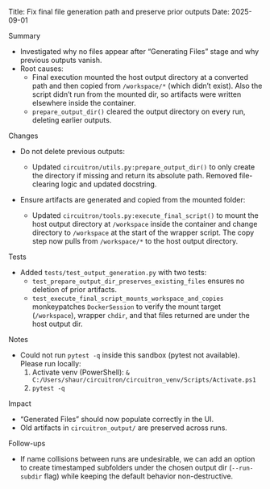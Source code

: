 Title: Fix final file generation path and preserve prior outputs
Date: 2025-09-01

Summary
- Investigated why no files appear after “Generating Files” stage and why previous outputs vanish.
- Root causes:
  - Final execution mounted the host output directory at a converted path and then copied from `/workspace/*` (which didn’t exist). Also the script didn’t run from the mounted dir, so artifacts were written elsewhere inside the container.
  - `prepare_output_dir()` cleared the output directory on every run, deleting earlier outputs.

Changes
- Do not delete previous outputs:
  - Updated `circuitron/utils.py:prepare_output_dir()` to only create the directory if missing and return its absolute path. Removed file-clearing logic and updated docstring.

- Ensure artifacts are generated and copied from the mounted folder:
  - Updated `circuitron/tools.py:execute_final_script()` to mount the host output directory at `/workspace` inside the container and change directory to `/workspace` at the start of the wrapper script. The copy step now pulls from `/workspace/*` to the host output directory.

Tests
- Added `tests/test_output_generation.py` with two tests:
  - `test_prepare_output_dir_preserves_existing_files` ensures no deletion of prior artifacts.
  - `test_execute_final_script_mounts_workspace_and_copies` monkeypatches `DockerSession` to verify the mount target (`/workspace`), wrapper `chdir`, and that files returned are under the host output dir.

Notes
- Could not run `pytest -q` inside this sandbox (pytest not available). Please run locally:
  1) Activate venv (PowerShell):
     `& C:/Users/shaur/circuitron/circuitron_venv/Scripts/Activate.ps1`
  2) `pytest -q`

Impact
- “Generated Files” should now populate correctly in the UI.
- Old artifacts in `circuitron_output/` are preserved across runs.

Follow-ups
- If name collisions between runs are undesirable, we can add an option to create timestamped subfolders under the chosen output dir (`--run-subdir` flag) while keeping the default behavior non-destructive.

